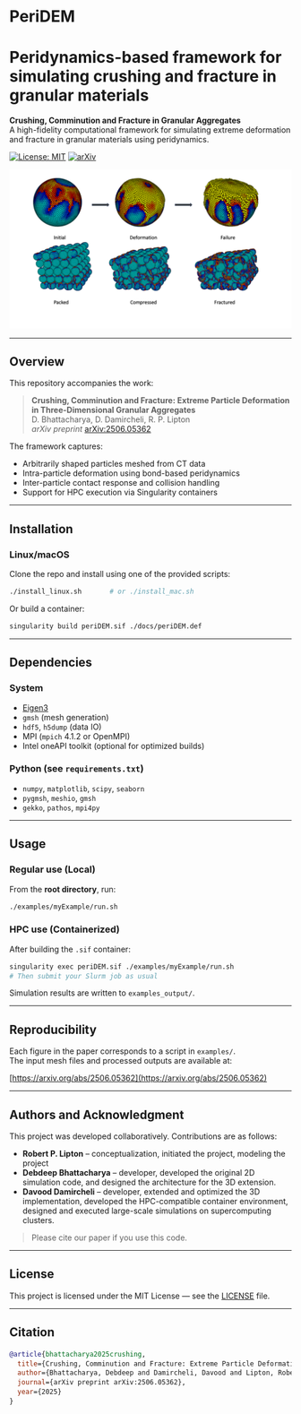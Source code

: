 # PeriDEM
Peridynamics-based framework for simulating crushing and fracture in granular materials
=======

**Crushing, Comminution and Fracture in Granular Aggregates**  
A high-fidelity computational framework for simulating extreme deformation and fracture in granular materials using peridynamics.

[![License: MIT](https://img.shields.io/badge/License-MIT-blue.svg)](LICENSE)
[![arXiv](https://img.shields.io/badge/arXiv-2506.05362-b31b1b.svg)](https://arxiv.org/abs/2506.05362)

![simulation](media/visual_abstract-1.png)  <!-- Replace with your actual GIF path -->

---

##  Overview

This repository accompanies the work:

> **Crushing, Comminution and Fracture: Extreme Particle Deformation in Three-Dimensional Granular Aggregates**  
> D. Bhattacharya, D. Damircheli, R. P. Lipton  
> *arXiv preprint* [arXiv:2506.05362](https://arxiv.org/abs/2506.05362)

The framework captures:
- Arbitrarily shaped particles meshed from CT data
- Intra-particle deformation using bond-based peridynamics
- Inter-particle contact response and collision handling
- Support for HPC execution via Singularity containers

---

##  Installation

### Linux/macOS
Clone the repo and install using one of the provided scripts:
```bash
./install_linux.sh       # or ./install_mac.sh
```

Or build a container:
```bash
singularity build periDEM.sif ./docs/periDEM.def
```

---

##  Dependencies

### System
- [Eigen3](http://eigen.tuxfamily.org/index.php?title=Main_Page)
- `gmsh` (mesh generation)
- `hdf5`, `h5dump` (data IO)
- MPI (`mpich` 4.1.2 or OpenMPI)
- Intel oneAPI toolkit (optional for optimized builds)

### Python (see `requirements.txt`)
- `numpy`, `matplotlib`, `scipy`, `seaborn`
- `pygmsh`, `meshio`, `gmsh`
- `gekko`, `pathos`, `mpi4py`

---

##  Usage

### Regular use (Local)
From the **root directory**, run:
```bash
./examples/myExample/run.sh
```

### HPC use (Containerized)
After building the `.sif` container:
```bash
singularity exec periDEM.sif ./examples/myExample/run.sh
# Then submit your Slurm job as usual
```

Simulation results are written to `examples_output/`.

---

##  Reproducibility

Each figure in the paper corresponds to a script in `examples/`.  
The input mesh files and processed outputs are available at:

 [https://arxiv.org/abs/2506.05362](https://arxiv.org/abs/2506.05362)  

---

##  Authors and Acknowledgment

This project was developed collaboratively. Contributions are as follows:

- **Robert P. Lipton** –  conceptualization, initiated the project, modeling the project 
- **Debdeep Bhattacharya** – developer, developed the original 2D simulation code, and designed the architecture for the 3D extension.
- **Davood Damircheli** – developer, extended and optimized the 3D implementation, developed the HPC-compatible container environment, designed and executed large-scale simulations on supercomputing clusters.

> Please cite our paper if you use this code.

---

##  License

This project is licensed under the MIT License — see the [LICENSE](LICENSE) file.

---

##  Citation

```bibtex
@article{bhattacharya2025crushing,
  title={Crushing, Comminution and Fracture: Extreme Particle Deformation in Three-Dimensional Granular Aggregates},
  author={Bhattacharya, Debdeep and Damircheli, Davood and Lipton, Robert P.},
  journal={arXiv preprint arXiv:2506.05362},
  year={2025}
}
```
